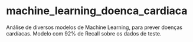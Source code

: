 # machine_learning_doenca_cardiaca
Análise de diversos modelos de Machine Learning, para prever doenças cardíacas. Modelo com 92% de Recall sobre os dados de teste.
